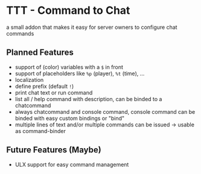 # TTT - Command to Chat
a small addon that makes it easy for server owners to configure chat commands

## Planned Features
- support of (color) variables with a `$` in front
- support of placeholders like `%p` (player), `%t` (time), ...
- localization
- define prefix (default `!`)
- print chat text or run command
- list all / help command with description, can be binded to a chatcommand
- always chatcommand and console command, console command can be binded with easy custom bindings or "bind"
- multiple lines of text and/or multiple commands can be issued -> usable as command-binder

## Future Features (Maybe)
- ULX support for easy command management
